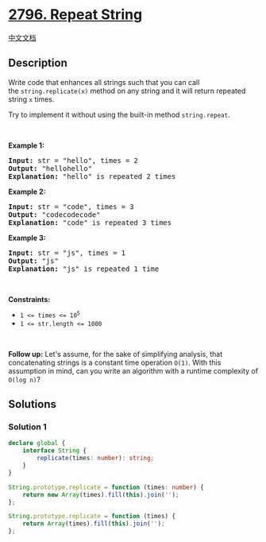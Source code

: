 # [2796. Repeat String](https://leetcode.com/problems/repeat-string)

[中文文档](/solution/2700-2799/2796.Repeat%20String/README.md)

<!-- tags: -->

## Description

<p>Write code that enhances all strings such that you can call the&nbsp;<code>string.replicate(x)</code>&nbsp;method on any string and it will return repeated string <code>x</code> times.</p>

<p>Try to implement it without using the built-in method <code>string.repeat</code>.</p>

<p>&nbsp;</p>
<p><strong class="example">Example 1:</strong></p>

<pre>
<strong>Input:</strong> str = &quot;hello&quot;, times = 2
<strong>Output:</strong> &quot;hellohello&quot;
<strong>Explanation:</strong> &quot;hello&quot; is repeated 2 times
</pre>

<p><strong class="example">Example 2:</strong></p>

<pre>
<strong>Input:</strong> str = &quot;code&quot;, times = 3
<strong>Output:</strong> &quot;codecodecode&quot;
<strong>Explanation:</strong> &quot;code&quot; is repeated 3 times
</pre>

<p><strong class="example">Example 3:</strong></p>

<pre>
<strong>Input:</strong> str = &quot;js&quot;, times = 1
<strong>Output:</strong> &quot;js&quot;
<strong>Explanation:</strong> &quot;js&quot; is repeated 1 time
</pre>

<p>&nbsp;</p>
<p><strong>Constraints:</strong></p>

<ul>
	<li><code>1 &lt;= times &lt;=&nbsp;10<sup>5</sup></code></li>
	<li><code>1 &lt;=&nbsp;str.length &lt;= 1000</code></li>
</ul>

<p>&nbsp;</p>
<strong>Follow up:</strong> Let&#39;s assume, for the sake of simplifying analysis, that concatenating strings is a constant time operation <code>O(1)</code>. With this assumption in mind, can you write an algorithm with a runtime complexity of <code>O(log n)</code>?

## Solutions

### Solution 1

<!-- tabs:start -->

```ts
declare global {
    interface String {
        replicate(times: number): string;
    }
}

String.prototype.replicate = function (times: number) {
    return new Array(times).fill(this).join('');
};
```

```js
String.prototype.replicate = function (times) {
    return Array(times).fill(this).join('');
};
```

<!-- tabs:end -->

<!-- end -->
